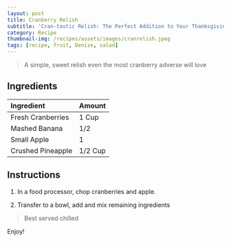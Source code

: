 ```yaml
---
layout: post
title: Cranberry Relish
subtitle: 'Cran-tastic Relish: The Perfect Addition to Your Thanksgiving Spread'
category: Recipe
thumbnail-img: /recipes/assets/images/cranrelish.jpeg
tags: [recipe, fruit, Denise, salad]
---
```


> A simple, sweet relish even the most cranberry adverse will love

## Ingredients

| Ingredient | Amount|
| :------ |:--- |
| Fresh Cranberries | 1 Cup |
| Mashed Banana | 1/2 |
| Small Apple | 1 |
| Crushed Pineapple | 1/2 Cup |

## Instructions

1. In a food processor, chop cranberries and apple.

2. Transfer to a bowl, add and mix remaining ingredients

> Best served chilled


Enjoy!